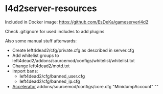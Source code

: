 # l4d2server-resources

Included in Docker image: https://github.com/EsDeKa/gameserverl4d2

Check .gitignore for used includes to add plugins

Also some manual stuff afterwards:  
- Create left4dead2/cfg/private.cfg as described in server.cfg
- Add whitelist groups to left4dead2/addons/sourcemod/configs/whitelist/whitelist.txt
- Change left4dead2/motd.txt
- Import bans:
  - left4dead2/cfg/banned_user.cfg
  - left4dead2/cfg/banned_ip.cfg
- [Accelerator](https://forums.alliedmods.net/showthread.php?t=277703) addons/sourcemod/configs/core.cfg  "MinidumpAccount"  "<insert your steamid here>"
